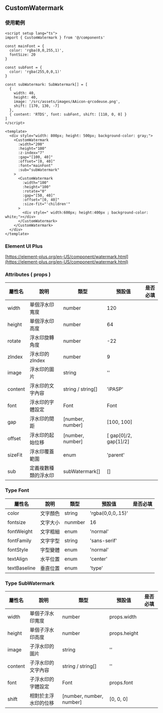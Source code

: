 ## CustomWatermark

### 使用範例

```vue
<script setup lang="ts">
import { CustomWatermark } from '@/components'

const mainFont = {
  color: 'rgba(0,0,255,1)',
  fontSize: 20
}

const subFont = {
  color: 'rgba(255,0,0,1)'
}

const subWatermark: SubWatermark[] = [
  {
    width: 40,
    height: 40,
    image: '/src/assets/images/AAicon-qrcodeuse.png',
    shift: [170, 130, -7]
  },
  { content: 'RTDS', font: subFont, shift: [110, 0, 0] }
]
</script>

<template>
  <div style="width: 800px; height: 500px; background-color: gray;">
    <CustomWatermark
      :width="200"
      :height="100"
      :z-index="7"
      :gap="[100, 40]"
      :offset="[0, 40]"
      :font="mainFont"
      :sub="subWatermark"
    >
      <CustomWatermark
        :width="100"
        :height="100"
        :rotate="0"
        :gap="[50, 40]"
        :offset="[0, 40]"
        :size-fit="'children'"
      >
        <div style=" width:600px; height:400px ; background-color: white;"></div>
      </CustomWatermark>
    </CustomWatermark>
  </div>
</template>
```

### Element UI Plus

[https://element-plus.org/en-US/component/watermark.html](https://element-plus.org/en-US/component/watermark.html)

### Attributes ( props )

| 屬性名  | 說明                 | 類型              | 預設值                | 是否必填 |
| ------- | -------------------- | ----------------- | --------------------- | -------- |
| width   | 單個浮水印寬度       | number            | 120                   |          |
| height  | 單個浮水印高度       | number            | 64                    |          |
| rotate  | 浮水印旋轉角度       | number            | -22                   |          |
| zIndex  | 浮水印的 zIndex      | number            | 9                     |          |
| image   | 浮水印的圖片         | string            | ''                    |          |
| content | 浮水印的文字內容     | string / string[] | 'iPASP'               |          |
| font    | 浮水印的字體設定     | Font              | Font                  |          |
| gap     | 浮水印的間距         | [number, number]  | [100, 100]            |          |
| offset  | 浮水印的起始位移     | [number, number]  | [ gap[0]/2, gap[1]/2] |          |
| sizeFit | 浮水印覆蓋範圍       | enum              | 'parent'              |          |
| sub     | 定義複數種類的浮水印 | subWatermark[]    | []                    |          |

### Type Font

| 屬性名       | 說明     | 類型    | 預設值            | 是否必填 |
| ------------ | -------- | ------- | ----------------- | -------- |
| color        | 文字顏色 | string  | 'rgba(0,0,0,.15)' |          |
| fontsize     | 文字大小 | nunmber | 16                |          |
| fontWeight   | 文字粗細 | enum    | 'normal'          |          |
| fontFamily   | 文字字型 | string  | 'sans-serif'      |          |
| fontStyle    | 字型變體 | enum    | 'normal'          |          |
| textAlign    | 水平位置 | enum    | 'center'          |          |
| textBaseline | 垂直位置 | enum    | 'type'            |          |

### Type SubWatermark

| 屬性名  | 說明                 | 類型                     | 預設值       | 是否必填 |
| ------- | -------------------- | ------------------------ | ------------ | -------- |
| width   | 單個子浮水印寬度     | number                   | props.width  |          |
| height  | 單個子浮水印高度     | number                   | props.height |          |
| image   | 子浮水印的圖片       | string                   | ''           |          |
| content | 子浮水印的文字內容   | string / string[]        | ''           |          |
| font    | 子浮水印的字體設定   | Font                     | props.font   |          |
| shift   | 相對於主浮水印的位移 | [number, number, number] | [0, 0, 0]    |          |
